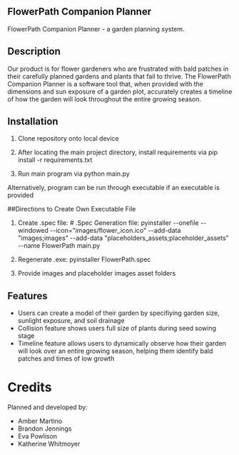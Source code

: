 ## FlowerPath Companion Planner
FlowerPath Companion Planner - a garden planning system.

## Description
Our product is for flower gardeners who are frustrated with bald patches in their carefully planned gardens and plants that fail to thrive. The FlowerPath Companion Planner is a software tool that, when provided with the dimensions and sun exposure of a garden plot, accurately creates a timeline of how the garden will look throughout the entire growing season. 

## Installation
1. Clone repository onto local device 

2. After locating the main project directory, install requirements via pip install -r requirements.txt

3. Run main program via python main.py 

Alternatively, program can be run through executable if an executable is provided 

##Directions to Create Own Executable File 
1. Create .spec file: # .Spec Generation file: pyinstaller --onefile --windowed --icon="images/flower_icon.ico" --add-data "images;images" --add-data "placeholders_assets;placeholder_assets" --name FlowerPath main.py

2. Regenerate .exe: pyinstaller FlowerPath.spec   

3. Provide images and placeholder images asset folders

## Features
- Users can create a model of their garden by specifiying garden size, sunlight exposure, and soil drainage
- Collision feature shows users full size of plants during seed sowing stage 
- Timeline feature allows users to dynamically observe how their garden will look over an entire growing season, helping them identify bald patches and times of low growth

# Credits
Planned and developed by:
- Amber Martino
- Brandon Jennings
- Eva Powlison
- Katherine Whitmoyer
